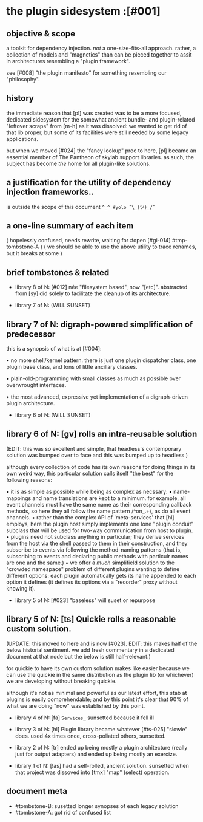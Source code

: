 # the plugin sidesystem :[#001]


## objective & scope

a toolkit for dependency injection. *not* a one-size-fits-all approach.
rather, a collection of models and "magnetics" than can be pieced together
to assit in architectures resembling a "plugin framework".

see [#008] "the plugin manifesto" for something resembling our "philosophy".




## history

the immediate reason that [pl] was created was to be a more focused,
dedicated sidesystem for the somewhat ancient bundle- and plugin-related
"leftover scraps" from [m-h] as it was dissolved: we wanted to get rid of
that lib proper, but some of its facilities were still needed by some legacy
applications.

but when we moved [#024] the "fancy lookup" proc to here, [pl] became an
essential member of The Pantheon of skylab support libraries. as such,
the subject has become *the* home for all plugin-like solutions.




## a justification for the utility of dependency injection frameworks..

is outside the scope of this document `^_^ #yolo ¯\_(ツ)_/¯`




## a one-line summary of each item

( hopelessly confused, needs rewrite, waiting for #open [#gi-014] #tmp-tombstone-A )
( we should be able to use the above utility to trace renames, but it breaks at some )



## brief tombstones & related

  - library 8 of N: [#012] née "filesystem based", now "[etc]". abstracted
    from [sy] did solely to facilitate the cleanup of its architecture.

  - library 7 of N: (WILL SUNSET)


## library 7 of N: digraph-powered simplification of predecessor

this is a synopsis of what is at [#004]:

  • no more shell/kernel pattern. there is just one plugin dispatcher
    class, one plugin base class, and tons of little ancillary classes.

  • plain-old-programming with small classes as much as possible over
    overwrought interfaces.

  • the most advanced, expressive yet implementation of a digraph-driven
    plugin architecture.



  - library 6 of N: (WILL SUNSET)


## library 6 of N: [gv] rolls an intra-reusable solution

(EDIT: this was so excellent and simple, that headless's contemporary solution
was bumped over to face and this was bumped up to headless.)

although every collection of code has its own reasons for doing things in its
own weird way, this particular solution calls itself "the best" for the
following reasons:

  • it is as simple as possible while being as complex as necssary:
  • name-mappings and name translations are kept to a minimum.
    for example, all event channels must have the same name as their
     corresponding callback methods, so here they all follow the name pattern
     /^on_.+/, as do all event channels.
  • rather than the complex API of 'meta-services' that [hl] employs, here
    the plugin host simply implements one lone "plugin conduit" subclass
    that will be used for two-way communication from host to plugin.
  • plugins need not subclass anything in particular; they derive services
    from the host via the shell passed to them in their construction, and
    they subscribe to events via following the method-naming patterns
    (that is, subscribing to events and declaring public methods with
    particulr names are one and the same.)
  • we offer a *much* simplifield solution to the "crowded namespace"
    problem of different plugins wanting to define different options: each
    plugin automatically gets its name appended to each option it defines
    (it defines its options via a "recorder" proxy without knowing it).



  - library 5 of N: [#023] "baseless" will suset or repurpose

## library 5 of N: [ts] Quickie rolls a reasonable custom solution.

(UPDATE: this moved to here and is now [#023]. EDIT: this makes half of
the below historial sentiment. we add fresh commentary in a dedicated
document at that node but the below is still half-relevant.)

for quickie to have its own custom solution makes like easier because
we can use the quickie in the same distribution as the plugin lib
(or whichever) we are developing without breaking quickie.

although it's not as minimal and powerful as our latest effort, this stab
at plugins is easily comprehendable; and by this point it's clear that 90%
of what we are doing "now" was established by this point.


  - library 4 of N: [fa] `Services_` sunsetted because it fell ill

  - library 3 of N: [hl] Plugin library became whatever [#ts-025] "slowie"
    does. used 4x times once, cross-poliated others, sunsetted.

  - library 2 of N: [tr] ended up being mostly a plugin architecture
    (really just for output adapters) and ended up being mostly an exercize.

  - library 1 of N: [!as] had a self-rolled, ancient solution. sunsetted
    when that project was dissoved into [tmx] "map" (select) operation.





## document meta

  - #tombstone-B: susetted longer synopses of each legacy solution
  - #tombstone-A: got rid of confused list

